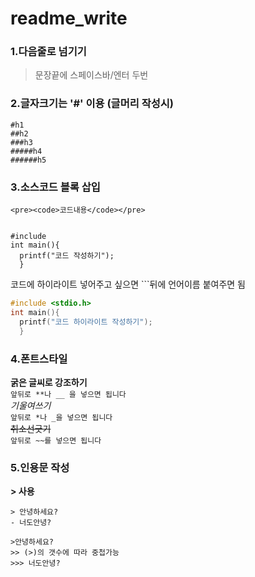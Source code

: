 # readme_write

### 1.다음줄로 넘기기    
> 문장끝에 스페이스바/엔터 두번

### 2.글자크기는 '#' 이용 (글머리 작성시)
```
#h1
##h2
###h3
#####h4
######h5
```
### 3.소스코드 블록 삽입    
``` <pre><code>코드내용</code></pre> ```          
<pre><code>
#include<stdio.h>
int main(){
  printf("코드 작성하기");
  }
</code></pre>   
코드에 하이라이트 넣어주고 싶으면 ```뒤에 언어이름 붙여주면 됨 
```c
#include <stdio.h>
int main(){
  printf("코드 하이라이트 작성하기");
  }
```
  
### 4.폰트스타일
**굵은 글씨로 강조하기**  
``` 앞뒤로 **나 __ 을 넣으면 됩니다 ```       
*기울여쓰기*  
```앞뒤로 *나 _을 넣으면 됩니다```  
~~취소선긋기~~  
```앞뒤로 ~~를 넣으면 됩니다```  

### 5.인용문 작성
**> 사용**
```
> 안녕하세요?
- 너도안녕?

>안녕하세요?
>> (>)의 갯수에 따라 중첩가능
>>> 너도안녕?
```

